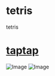# tetris
tetris  
# [taptap](https://www.taptap.com/app/85310)  
![Image](https://raw.githubusercontent.com/aschen518/tetris/master/imgs/jt0.png)
![Image](https://raw.githubusercontent.com/aschen518/tetris/master/imgs/jt1.png)
